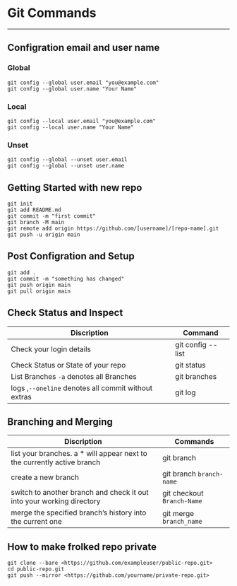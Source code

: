 # Git Commands
---

## Configration email and user name

### Global
```git
git config --global user.email "you@example.com"
git config --global user.name "Your Name"
```
### Local
```git
git config --local user.email "you@example.com"
git config --local user.name "Your Name"
```
### Unset
```git
git config --global --unset user.email
git config --global --unset user.name
```

## Getting Started with new repo

```git
git init
git add README.md
git commit -m "first commit"
git branch -M main
git remote add origin https://github.com/[username]/[repo-name].git
git push -u origin main
```

## Post Configration and Setup 
```
git add .
git commit -m "something has changed"
git push origin main
git pull origin main
```
## Check Status and Inspect
|Discription | Command |
|----|----|
|Check your login details|git config --list|
|Check Status or State of your repo|git status|
|List Branches `-a` denotes all Branches|git branches|
|logs ,`--oneline` denotes all commit without extras|git log|




## Branching and Merging
|Discription|Commands|
|----|-----|
|list your branches. a * will appear next to the currently active branch|git branch|
|create a new branch|git branch `branch-name`|
|switch to another branch and check it out into your working directory|git checkout `Branch-Name`|
|merge the specified branch’s history into the current one|git merge `branch_name`|





## How to make frolked repo private

```git
git clone --bare <https://github.com/exampleuser/public-repo.git>
cd public-repo.git
git push --mirror <https://github.com/yourname/private-repo.git>
```

